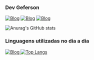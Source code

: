 ### Dev Geferson

[![Blog](https://img.shields.io/badge/linktree-39E09B?style=for-the-badge&logo=linktree&logoColor=white)](https://linktr.ee/eezinn)
[![Blog](https://img.shields.io/badge/Instagram-E4405F?style=for-the-badge&logo=instagram&logoColor=white)](https://instagram.com/eezinn)
[![Blog](https://img.shields.io/badge/WhatsApp-25D366?style=for-the-badge&logo=whatsapp&logoColor=white)](https://wa.me/557991321803)

![Anurag's GitHub stats](https://github-readme-stats.vercel.app/api?username=eezinndev&show_icons=true&theme=radical)

### Linguagens utilizadas no dia a dia
[![Blog](https://img.shields.io/badge/Node.js-43853D?style=for-the-badge&logo=node.js&logoColor=white)
](https://img.shields.io/badge/JavaScript-F7DF1E?style=for-the-badge&logo=javascript&logoColor=black)
[![Top Langs](https://img.shields.io/badge/JavaScript-F7DF1E?style=for-the-badge&logo=javascript&logoColor=black)](https://github.com/anuraghazra/github-readme-stats)
